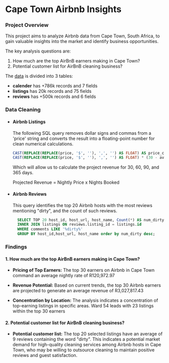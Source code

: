 # Cape Town Airbnb Insights

### Project Overview

This project aims to analyze Airbnb data from Cape Town, South Africa, to gain valuable insights into the market and identify business opportunities. 

The key analysis questions are:
1. How much are the top AirBnB earners making in Cape Town?
2. Potential customer list for AirBnB cleaning business?

The [data](http://insideairbnb.com/get-the-data/) is divided into 3 tables:
* **calender** has +786k records and 7 fields
* **listings** has 20k records and 75 fields
* **reviews** has +500k records and 6 fields

### Data Cleaning

* #### Airbnb Listings

    The following SQL query removes dollar signs and commas from a 'price' string and converts the result into a floating-point number for clean numerical calculations.

    ```sql
    CAST(REPLACE(REPLACE(price, '$', ''), ',', '') AS FLOAT) AS price_clean,
    CAST(REPLACE(REPLACE(price, '$', ''), ',', '') AS FLOAT) * (30 - availability_30) AS projected_revenue_30
    ```

    Which will allow us to calculate the project revenue for 30, 60, 90, and 365 days.

    Projected Revenue = Nightly Price x Nights Booked

* #### Airbnb Reviews
  
  This query identifies the top 20 Airbnb hosts with the most reviews mentioning "dirty", and the count of such reviews.

  ```sql
    SELECT TOP 20 host_id, host_url, host_name, Count(*) AS num_dirty FROM reviews
    INNER JOIN listings ON reviews.listing_id = listings.id
    WHERE comments LIKE '%dirty%'
    GROUP BY host_id,host_url, host_name order by num_dirty desc;
    ```

### Findings

#### 1. How much are the top AirBnB earners making in Cape Town?

* **Pricing of Top Earners:** The top 30 earners on Airbnb in Cape Town command an average nightly rate of R120,972.97

* **Revenue Potential:** Based on current trends, the top 30 Airbnb earners are projected to generate an average revenue of R3,027,817.43

* **Concentration by Location:** The analysis indicates a concentration of top-earning listings in specific areas. Ward 54 leads with 23 listings within the top 30 earners

#### 2. Potential customer list for AirBnB cleaning business?

* **Potential customer list:** The top 20 selected listings have an average of 9 reviews containing the word "dirty". This indicates a potential market demand for high-quality cleaning services among Airbnb hosts in Cape Town, who may be willing to outsource cleaning to maintain positive reviews and guest satisfaction.
